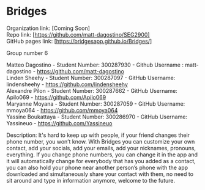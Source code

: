 Bridges
======

Organization link: [Coming Soon] <br />
Repo link: [https://github.com/matt-dagostino/SEG2900] <br/>
GitHub pages link: [https://bridgesapp.github.io/Bridges/]

Group number 6 <br/>

Matteo Dagostino - Student Number: 300287930 - Github Username : matt-dagostino - https://github.com/matt-dagostino <br />
Linden Sheehy - Student Number: 300287097 - GitHub Username: lindensheehy - https://github.com/lindensheehy <br /> 
Alexandre Pilon - Student Number: 300287662 - GitHub Username: Apilo069 - https://github.com/Apilo069 <br />
Maryanne Moyana - Student Number: 300287059 - GitHub Username: mmoya064 - https://github.com/mmoya064 <br />
Yassine Boukattaya - Student Number: 300286970 - GitHub Username: Yassineuo - https://github.com/Yassineuo <br />

Description: It's hard to keep up with people, if your friend changes their phone number, you won’t know. With Bridges you can customize your own contact, add your socials, add your emails, add your nicknames, pronouns, everything. If you change phone numbers, you can change it in the app and it will automatically change for everybody that has you added as a contact, you can also hold your phone near another person’s phone with the app downloaded and simultaneously share your contact with them, no need to sit around and type in information anymore, welcome to the future.
